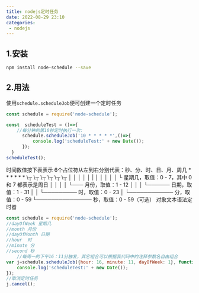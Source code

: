 ```yaml
---
title: nodejs定时任务
date: 2022-08-29 23:10
categories:
 - nodejs
---
```


## 1.安装
```bash
npm install node-schedule --save
```
## 2.用法
使用`schedule.scheduleJob`便可创建一个定时任务
```javascript
const schedule = require('node-schedule');

const  scheduleTest = ()=>{
    //每分钟的第10秒定时执行一次:
      schedule.scheduleJob('10 * * * * *',()=>{
          console.log('scheduleTest:' + new Date());
      });
  }
scheduleTest();
```

时间数值按下表表示
6个占位符从左到右分别代表：秒、分、时、日、月、周几
 \*   \*   \*   \*   \*   \*
\┬ \┬ \┬ \┬ \┬ \┬
 │     │   │    │    │    |
 │     │   │    │    │   └ 星期几，取值：0 - 7，其中 0 和 7 都表示是周日
 │     │   │    │   └─── 月份，取值：1 - 12
 │     │   │  └────── 日期，取值：1 - 31
 │     │ └───────── 时，取值：0 - 23
 │   └──────────── 分，取值：0 - 59
└─────────────── 秒，取值：0 - 59（可选）
 对象文本语法定时器
```javascript
const schedule = require('node-schedule');
//dayOfWeek 星期几
//month 月份
//dayOfMonth 日期
//hour  时
//minute 分
//second 秒
    //每周一的下午16：11分触发，其它组合可以根据我代码中的注释参数名自由组合
var j=schedule.scheduleJob({hour: 16, minute: 11, dayOfWeek: 1}, function(){
    console.log('scheduleTest:' + new Date());
});
//取消定时任务
j.cancel();
```